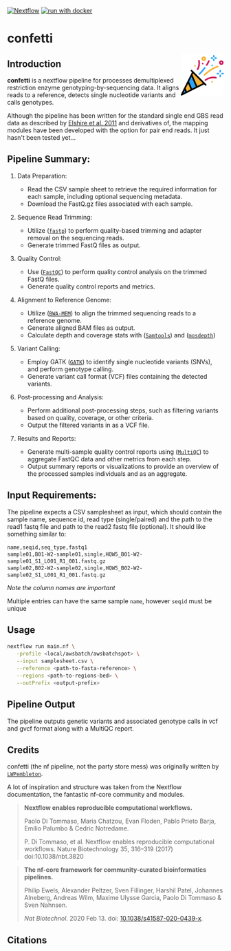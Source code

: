 [![Nextflow](https://img.shields.io/badge/nextflow%20DSL2-%E2%89%A522.10.1-23aa62.svg)](https://www.nextflow.io/)
[![run with docker](https://img.shields.io/badge/run%20with-docker-0db7ed?labelColor=000000&logo=docker)](https://www.docker.com/)

# confetti
<img align="right" src="docs/images/confetti.svg" height="100">



## Introduction

**confetti** is a nextflow pipeline for processes demultiplexed restriction enzyme genotyping-by-sequencing data. It aligns reads to a reference, detects single nucleotide variants and calls genotypes.

Although the pipeline has been written for the standard single end GBS read data as described by [Elshire et al. 2011](https://doi.org/10.1371/journal.pone.0019379) and derivatives of, the mapping modules have been developed with the option for pair end reads. It just hasn't been tested yet... 


## Pipeline Summary:

1. Data Preparation:
     - Read the CSV sample sheet to retrieve the required information for each sample, including optional sequencing metadata.
     - Download the FastQ.gz files associated with each sample.

2. Sequence Read Trimming:
     - Utilize ([`fastp`](https://github.com/OpenGene/fastp)) to perform quality-based trimming and adapter removal on the sequencing reads.
     - Generate trimmed FastQ files as output.

3. Quality Control:
     - Use ([`FastQC`](https://www.bioinformatics.babraham.ac.uk/projects/fastqc/)) to perform quality control analysis on the trimmed FastQ files.
     - Generate quality control reports and metrics.

4. Alignment to Reference Genome:
     - Utilize ([`BWA-MEM`](https://bio-bwa.sourceforge.net/)) to align the trimmed sequencing reads to a reference genome.
     - Generate aligned BAM files as output.
     - Calculate depth and coverage stats with ([`Samtools`](https://www.htslib.org/)) and ([`mosdepth`](https://github.com/brentp/mosdepth))

5. Variant Calling:
     - Employ GATK ([`GATK`](https://gatk.broadinstitute.org/hc/en-us)) to identify single nucleotide variants (SNVs), and perform genotype calling.
     - Generate variant call format (VCF) files containing the detected variants.

6. Post-processing and Analysis:
     - Perform additional post-processing steps, such as filtering variants based on quality, coverage, or other criteria.
     - Output the filtered variants in as a VCF file.

7. Results and Reports:
     - Generate multi-sample quality control reports using ([`MultiQC`](http://multiqc.info/)) to aggregate FastQC data and other metrics from each step.
     - Output summary reports or visualizations to provide an overview of the processed samples individuals and as an aggregate.

## Input Requirements:
The pipeline expects a CSV samplesheet as input, which should contain the sample name, sequence id, read type (single/paired) and the path to the read1 fastq file and path to the read2 fastq file (optional). It should like something similar to:

```csv
name,seqid,seq_type,fastq1
sample01,B01-W2-sample01,single,HQW5_B01-W2-sample01_S1_L001_R1_001.fastq.gz
sample02,B02-W2-sample02,single,HQW5_B02-W2-sample02_S1_L001_R1_001.fastq.gz
```
*Note the column names are important*

Multiple entries can have the same sample `name`, however `seqid` must be unique

## Usage


```bash
nextflow run main.nf \
   -profile <local/awsbatch/awsbatchspot> \
   --input samplesheet.csv \
   --reference <path-to-fasta-reference> \
   --regions <path-to-regions-bed> \
   --outPrefix <output-prefix>
```


## Pipeline Output
The pipeline outputs genetic variants and associated genotype calls in vcf and gvcf format along with a MultiQC report.

## Credits

confetti (the nf pipeline, not the party store mess) was originally written by [`LWPembleton`](https://github.com:lpembleton).

A lot of inspiration and structure was taken from the Nextflow documentation, the fantastic nf-core community and modules.

> **Nextflow enables reproducible computational workflows.**
> 
> Paolo Di Tommaso, Maria Chatzou, Evan Floden, Pablo Prieto Barja, Emilio Palumbo & Cedric Notredame.
> 
> P. Di Tommaso, et al. Nextflow enables reproducible computational workflows. Nature Biotechnology 35, 316–319 (2017) doi:10.1038/nbt.3820

> **The nf-core framework for community-curated bioinformatics pipelines.**
>
> Philip Ewels, Alexander Peltzer, Sven Fillinger, Harshil Patel, Johannes Alneberg, Andreas Wilm, Maxime Ulysse Garcia, Paolo Di Tommaso & Sven Nahnsen.
>
> _Nat Biotechnol._ 2020 Feb 13. doi: [10.1038/s41587-020-0439-x](https://dx.doi.org/10.1038/s41587-020-0439-x).


## Citations


